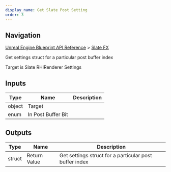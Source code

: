 ```yaml
---
display_name: Get Slate Post Setting
order: 3
---
```

## Navigation

[Unreal Engine Blueprint API Reference](https://dev.epicgames.com/documentation/en-us/unreal-engine/BlueprintAPI) > [Slate FX](https://dev.epicgames.com/documentation/en-us/unreal-engine/BlueprintAPI/SlateFX)

Get settings struct for a particular post buffer index

Target is Slate RHIRenderer Settings

## Inputs

| Type | Name | Description |
| --- | --- | --- |
| object | Target |  |
| enum | In Post Buffer Bit |  |

## Outputs

| Type | Name | Description |
| --- | --- | --- |
| struct | Return Value | Get settings struct for a particular post buffer index |
